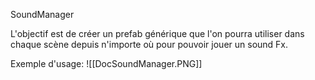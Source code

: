 SoundManager

L'objectif est de créer un prefab générique que l'on pourra utiliser dans chaque scène depuis n'importe où pour pouvoir jouer un sound Fx.


Exemple d'usage:
![[DocSoundManager.PNG]]